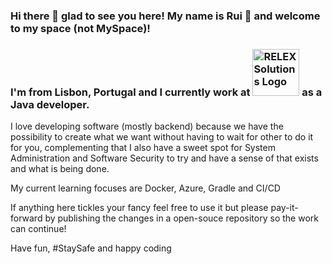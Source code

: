 ### Hi there 👋 glad to see you here! My name is Rui :boy: and welcome to my space (not MySpace)!
### I'm from Lisbon, Portugal and I currently work at <a href="https://www.relexsolutions.com"><img src="https://www.relexsolutions.com/wp-content/uploads/2024/01/relex-primary-logo-RGB-vector.png" alt="RELEX Solutions Logo" width="75"/></a> as a Java developer.

I love developing software (mostly backend) because we have the possibility to create what we want without having to wait for other to do it for you, complementing that I also have a sweet spot for System Administration and Software Security to try and have a sense of that exists and what is being done.

My current learning focuses are Docker, Azure, Gradle and CI/CD

If anything here tickles your fancy feel free to use it but please pay-it-forward by publishing the changes in a open-souce repository so the work can continue!

Have fun, #StaySafe and happy coding
